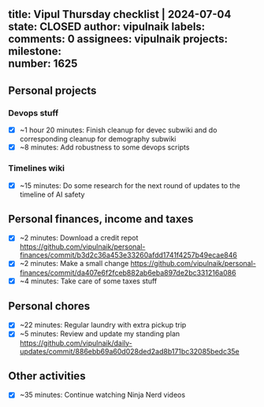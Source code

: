 title:	Vipul Thursday checklist | 2024-07-04
state:	CLOSED
author:	vipulnaik
labels:	
comments:	0
assignees:	vipulnaik
projects:	
milestone:	
number:	1625
--
## Personal projects

### Devops stuff

- [x] ~1 hour 20 minutes: Finish cleanup for devec subwiki and do corresponding cleanup for demography subwiki
- [x] ~8 minutes: Add robustness to some devops scripts

### Timelines wiki

- [x] ~15 minutes: Do some research for the next round of updates to the timeline of AI safety

## Personal finances, income and taxes

- [x] ~2 minutes: Download a credit repot https://github.com/vipulnaik/personal-finances/commit/b3d2c36a453e33260afdd1741f4257b49ecae846
- [x] ~2 minutes: Make a small change https://github.com/vipulnaik/personal-finances/commit/da407e6f2fceb882ab6eba897de2bc331216a086
- [x] ~4 minutes: Take care of some taxes stuff

## Personal chores

- [x] ~22 minutes: Regular laundry with extra pickup trip
- [x] ~5 minutes: Review and update my standing plan https://github.com/vipulnaik/daily-updates/commit/886ebb69a60d028ded2ad8b171bc32085bedc35e 

## Other activities

- [x] ~35 minutes: Continue watching Ninja Nerd videos
